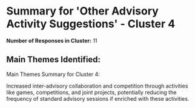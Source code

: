 # Summary for 'Other Advisory Activity Suggestions' - Cluster 4

**Number of Responses in Cluster:** 11

## Main Themes Identified:

Main Themes Summary for Cluster 4:

Increased inter-advisory collaboration and competition through activities like games, competitions, and joint projects, potentially reducing the frequency of standard advisory sessions if enriched with these activities.